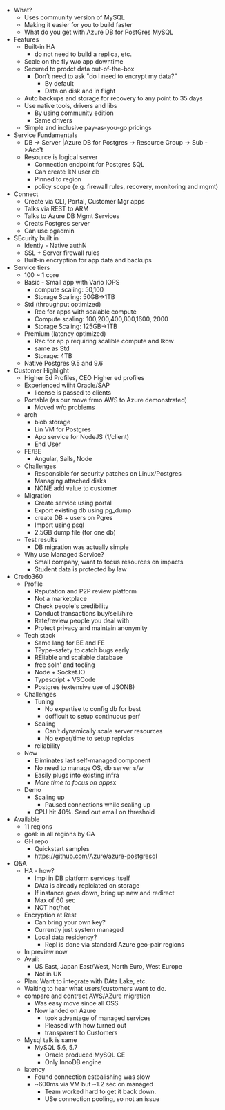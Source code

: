 * What?
    * Uses community version of MySQL
    * Making it easier for you to build faster
    * What do you get with Azure DB for PostGres MySQL
* Features
    * Built-in HA
        * do not need to build a replica, etc.
    * Scale on the fly w/o app downtime
    * Secured to prodct data out-of-the-box
        * Don't need to ask "do I need to encrypt my data?"
            * By default
            * Data on disk and in flight
    * Auto backups and storage for recovery to any point to 35 days
    * Use native tools, drivers and libs
        * By using community edition
        * Same drivers
    * Simple and inclusive pay-as-you-go pricings
* Service Fundamentals
    * DB -> Server |Azure DB for Postgres -> Resource Group -> Sub ->Acc't
    * Resource is logical server
        * Connection endpoint for Postgres SQL
        * Can create 1:N user db
        * Pinned to region
        * policy scope (e.g. firewall rules, recovery, monitoring and mgmt)
* Connect
    * Create via CLI, Portal, Customer Mgr apps
    * Talks via REST to ARM
    * Talks to Azure DB Mgmt Services
    * Creats Postgres server 
    * Can use pgadmin
* SEcurity built in
    * Identiy - Native authN
    * SSL + Server firewall rules
    * Built-in encryption for app data and backups
* Service tiers
    * 100 ~ 1 core
    * Basic - Small app with Vario IOPS
        * compute scaling: 50,100
        * Storage Scaling: 50GB->1TB
    * Std (throughput optimized)
        * Rec for apps with scalable compute
        * Compute scaling: 100,200,400,800,1600, 2000
        * Storage Scaling: 125GB->1TB
    * Premium (latency optimized)
        * Rec for ap p requiring scalible compute and lkow 
        * same as Std
        * Storage: 4TB
    * Native Postgres 9.5 and 9.6
* Customer Highlight
    * Higher Ed Profiles, CEO Higher ed profiles
    * Experienced wiiht Oracle/SAP
        * license is passed to clients
    * Portable (as our move frmo AWS to Azure demonstrated)
        * Moved w/o problems
    * arch
        * blob storage
        * Lin VM for Postgres
        * App service for NodeJS (1/client)
        * End User
    * FE/BE
        * Angular, Sails, Node
    * Challenges
        * Responsible for security patches on Linux/Postgres
        * Managing attached disks
        * NONE add value to customer
    * Migration
        * Create service using portal
        * Export existing db using pg_dump
        * create DB + users on Pgres
        * Import using psql 
        * 2.5GB dump file (for one db)
    * Test results
        * DB migration was actually simple
    * Why use Managed Service?
        * Small company, want to focus resources on impacts
        * Student data is protected by law
* Credo360
    * Profile
        * Reputation and P2P review platform
        * Not a marketplace
        * Check people's credibility
        * Conduct transactions buy/sell/hire
        * Rate/review people you deal with
        * Protect privacy and maintain anonymity
    * Tech stack
        * Same lang for BE and FE 
        * T?ype-safety to catch bugs early
        * REliable and scalable database
        * free soln' and tooling
        * Node + Socket.IO
        * Typescript + VSCode
        * Postgres (extensive use of JSONB)
    * Challenges
        * Tuning
            * No expertise to config db for best
            * dofficult to setup continuous perf
        * Scaling
            * Can't dynamically scale server resources
            * No exper/time to setup replcias
        * reliability
    * Now  
        * Eliminates last self-managed component
        * No need to manage OS, db server s/w
        * Easily plugs into existing infra
        * *More time to focus on apps*x
    * Demo
        * Scaling up
            * Paused connections while scaling up
        * CPU hit 40%.  Send out email on threshold
* Available
    * 11 regions 
    * goal: in all regions by GA
    * GH repo
        * Quickstart samples
        * https://github.com/Azure/azure-postgresql
* Q&A
    * HA - how?
        * Impl in DB platform services itself
        * DAta is already replciated on storage
        * If instance goes down, bring up new and redirect
        * Max of 60 sec
        * NOT hot/hot
    * Encryption at Rest
        * Can bring your own key?
        * Currently just system managed
        * Local data residency?
            * Repl is done via standard Azure geo-pair regions
    * In preview now
    * Avail:
        * US East, Japan East/West, North Euro, West Europe
        * Not in UK
    * Plan:  Want to integrate with DAta Lake, etc.
    * Waiting to hear what users/customers want to do.
    * compare and contract AWS/AZure migration
        * Was easy move since all OSS
        * Now landed on Azure
            * took advantage of managed services
            * Pleased with how turned out
            * transparent to Customers 
    * Mysql talk is same
        * MySQL 5.6, 5.7
            * Oracle produced MySQL CE
            * Only InnoDB engine
    * latency
        * Found connection estbalishing was slow
        * ~600ms via VM but ~1.2 sec on managed
            * Team worked hard to get it back down.  
            * USe connection pooling, so not an issue
